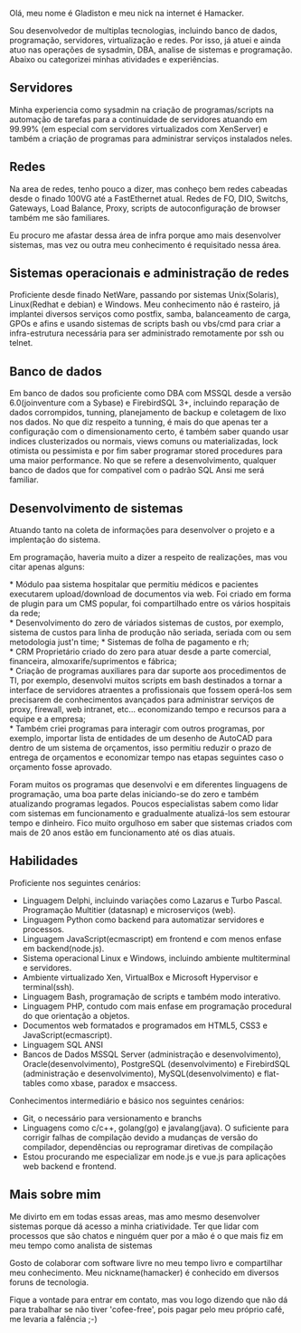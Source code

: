 <p>Olá, meu nome é Gladiston e meu nick na internet é Hamacker.</p>
<p>Sou desenvolvedor de multiplas tecnologias, incluindo banco de dados, programação, servidores, virtualização e redes. Por isso, já atuei e ainda atuo nas operações de sysadmin, DBA, analise de sistemas e programação. Abaixo ou categorizei minhas atividades e experiências.</p>
<h2>Servidores</h2>
<p>Minha experiencia como sysadmin na criação de programas/scripts na automação de tarefas para a continuidade de servidores atuando em 99.99% (em especial com servidores virtualizados com XenServer) e também a criação de programas para administrar serviços instalados neles.</p>
<h2>Redes</h2>
<p>Na area de redes, tenho pouco a dizer, mas conheço bem redes cabeadas desde o finado 100VG até a FastEthernet atual. Redes de FO, DIO, Switchs, Gateways, Load Balance,  Proxy, scripts de autoconfiguração de browser também me são familiares. </p>
<p>Eu procuro me afastar dessa área de infra porque amo mais desenvolver sistemas, mas vez ou outra meu conhecimento é requisitado nessa área.</p>
<h2>Sistemas operacionais e administração de redes</h2>
<p>Proficiente desde finado NetWare, passando por sistemas Unix(Solaris), Linux(Redhat e debian) e Windows. Meu conhecimento não é rasteiro, já implantei diversos serviços como postfix, samba, balanceamento de carga, GPOs e afins e usando sistemas de scripts bash ou vbs/cmd para criar a infra-estrutura necessária para ser administrado remotamente por ssh ou telnet.</p>
<h2>Banco de dados</h2>
<p>Em banco de dados sou proficiente como DBA com MSSQL desde a versão 6.0(joinventure com a Sybase) e FirebirdSQL 3+, incluindo reparação de dados corrompidos, tunning, planejamento de backup e coletagem de lixo nos dados. No que diz respeito a tunning, é mais do que apenas ter a configuração com o dimensionamento certo, é também saber quando usar indices clusterizados ou normais, views comuns ou materializadas, lock otimista ou pessimista e por fim saber programar stored procedures para uma maior performance. No que se refere a desenvolvimento, qualquer banco de dados que for compativel com o padrão SQL Ansi me será familiar.</p>
<h2>Desenvolvimento de sistemas</h2>
<p>Atuando tanto na coleta de informações para desenvolver o projeto e a implentação do sistema.</p>
<p>Em programação, haveria muito a dizer a respeito de realizações, mas vou citar apenas alguns:</p>
  * M&oacute;dulo paa sistema hospitalar que permitiu médicos e pacientes executarem upload/download de documentos via web. Foi criado em forma de plugin para um CMS popular, foi compartilhado entre os vários hospitais da rede;<br>
  * Desenvolvimento do zero de váriados sistemas de custos, por exemplo, sistema de custos para linha de produção não seriada, seriada com ou sem metodologia just'n time;</li>
  * Sistemas de folha de pagamento e rh;<br>
  * CRM Proprietário criado do zero para atuar desde a parte comercial, financeira, almoxarife/suprimentos e fábrica;<br>
  * Criação de programas auxiliares para dar suporte aos procedimentos de TI, por exemplo, desenvolvi muitos scripts em bash destinados a tornar a interface de servidores atraentes a profissionais que fossem operá-los sem precisarem de conhecimentos avançados para administrar serviços de proxy, firewall, web intranet,  etc... economizando tempo e recursos para a equipe e a empresa;<br>
  * Também criei programas para interagir com outros programas, por exemplo, importar lista de entidades de um desenho de AutoCAD para dentro de um sistema de orçamentos, isso permitiu reduzir o prazo de entrega de orçamentos e economizar tempo nas etapas seguintes caso o orçamento fosse aprovado.<br>        

<p>Foram muitos os programas que desenvolvi e em diferentes linguagens de programação, uma boa parte delas iniciando-se do zero e também atualizando programas legados. Poucos especialistas sabem como lidar com sistemas em funcionamento e gradualmente atualizá-los sem estourar tempo e dinheiro. Fico muito orgulhoso em saber que sistemas criados com mais de 20 anos estão em funcionamento até os dias atuais.</p>
<h2>Habilidades</h2>
<p>Proficiente nos seguintes cenários:</p>
<ul>
  <li>Linguagem Delphi, incluindo variações como Lazarus e Turbo Pascal. Programação Multitier (datasnap) e microserviços (web).</li>
  <li>Linguagem Python como backend para automatizar servidores e processos.</li>
  <li>Linguagem JavaScript(ecmascript) em frontend e com menos enfase em backend(node.js).</li>
  <li>Sistema operacional Linux e Windows, incluindo ambiente multiterminal e servidores.</li>
  <li>Ambiente virtualizado Xen, VirtualBox e Microsoft Hypervisor e terminal(ssh).</li>
  <li>Linguagem Bash, programação de scripts e também modo interativo.</li>
  <li>Linguagem PHP, contudo com mais enfase em programação procedural do que orientação a objetos.</li>
  <li>Documentos web formatados e programados em HTML5, CSS3 e JavaScript(ecmascript).</li>
  <li>Linguagem SQL ANSI</li>
  <li>Bancos de Dados MSSQL Server (administração e desenvolvimento), Oracle(desenvolvimento), PostgreSQL (desenvolvimento) e FirebirdSQL (administração e desenvolvimento), MySQL(desenvolvimento) e flat-tables como xbase, paradox e msaccess.</li>
</ul>
<p>Conhecimentos intermediário e básico nos seguintes cenários:</p>
<ul>
  <li>Git, o necessário para versionamento e branchs</li>
  <li>Linguagens como c/c++, golang(go) e javalang(java). O suficiente para corrigir falhas de compilação devido a mudanças de versão do compilador, dependências ou reprogramar diretivas de compilação</li>
  <li>Estou procurando me especializar em node.js e vue.js para aplicações web backend e frontend.</li>
</ul>
<h2>Mais sobre mim</h2>
<p>Me divirto em em todas essas areas, mas amo mesmo desenvolver sistemas porque dá acesso a minha criatividade. Ter que lidar com processos que são chatos e ninguém quer por a mão é o que mais fiz em meu tempo como analista de sistemas</p>
<p>Gosto de colaborar com software livre no meu tempo livro e compartilhar meu conhecimento. Meu nickname(hamacker) é conhecido em diversos foruns de tecnologia.</p>
<p>Fique a vontade para entrar em contato, mas vou logo dizendo que não dá para trabalhar se não tiver 'cofee-free', pois pagar pelo meu próprio café, me levaria a falência ;-)</p>
